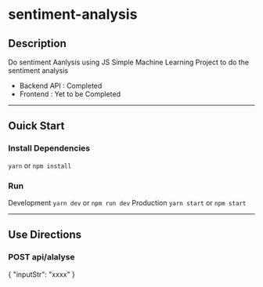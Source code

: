 # sentiment-analysis

## Description
Do sentiment Aanlysis using JS
Simple Machine Learning Project to do the sentiment analysis
- Backend API : Completed
- Frontend  : Yet to be Completed
---

## Ouick Start

### Install Dependencies
``yarn`` or ``npm install``


### Run
Development
``yarn dev`` or ``npm run dev``
Production
``yarn start`` or ``npm start``

---

## Use Directions

### POST api/alalyse

{ "inputStr": "xxxx" }